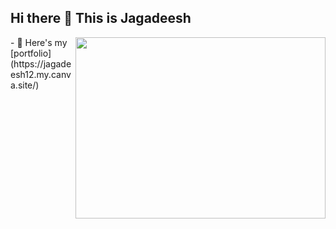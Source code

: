 ## Hi there 👋 This is Jagadeesh

<img align="right" width="400" height="290" src="https://cdn.dribbble.com/users/470/screenshots/41753/media/64b402bdadae9134ef8906eea8dd9e93.png">
 - 🔭 Here's my [portfolio](https://jagadeesh12.my.canva.site/)  

<!--
**jagadeesh-d12/jagadeesh-d12** is a ✨ _special_ ✨ repository because its `README.md` (this file) appears on your GitHub profile.

Here are some ideas to get you started:

- 🔭 I’m currently working on ...
- 🌱 I’m currently learning ...
- 👯 I’m looking to collaborate on ...
- 🤔 I’m looking for help with ...
- 💬 Ask me about ...
- 📫 How to reach me: ...
- 😄 Pronouns: ...
- ⚡ Fun fact: ...
-->
